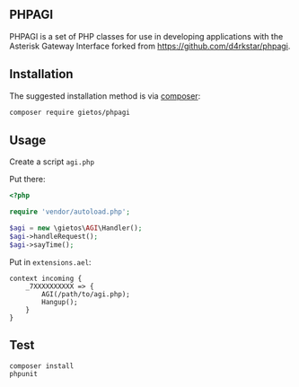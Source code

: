 PHPAGI
------

PHPAGI is a set of PHP classes for use in developing applications with
the Asterisk Gateway Interface forked from https://github.com/d4rkstar/phpagi.

## Installation

The suggested installation method is via [composer](https://getcomposer.org/):

```sh
composer require gietos/phpagi
```

## Usage

Create a script `agi.php`

Put there:

```php
<?php

require 'vendor/autoload.php';

$agi = new \gietos\AGI\Handler();
$agi->handleRequest();
$agi->sayTime();
```

Put in `extensions.ael`:
```
context incoming {
    _7XXXXXXXXXX => {
        AGI(/path/to/agi.php);
        Hangup();
    }
}
```

## Test

```
composer install
phpunit
```
